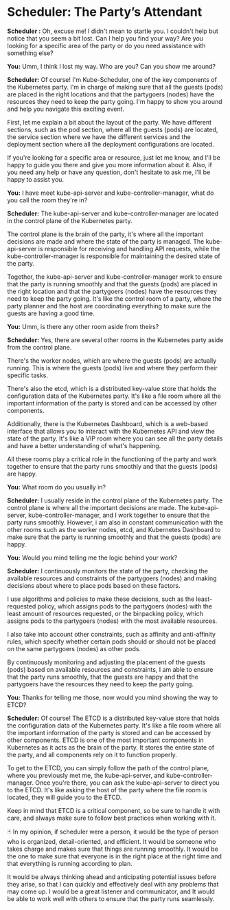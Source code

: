 # Scheduler: The Party’s Attendant

**Scheduler :** Oh, excuse me! I didn't mean to startle you. I couldn't help but notice that you seem a bit lost. Can I help you find your way? Are you looking for a specific area of the party or do you need assistance with something else?

**You:** Umm, I think I lost my way. Who are you? Can you show me around?

**Scheduler:**  Of course! I'm Kube-Scheduler, one of the key components of the Kubernetes party. I'm in charge of making sure that all the guests (pods) are placed in the right locations and that the partygoers (nodes) have the resources they need to keep the party going. I'm happy to show you around and help you navigate this exciting event.

First, let me explain a bit about the layout of the party. We have different sections, such as the pod section, where all the guests (pods) are located, the service section where we have the different services and the deployment section where all the deployment configurations are located.

If you're looking for a specific area or resource, just let me know, and I'll be happy to guide you there and give you more information about it. Also, if you need any help or have any question, don't hesitate to ask me, I'll be happy to assist you.

**You:** I have meet kube-api-server and kube-controller-manager, what do you call the room they're in?

**Scheduler:** The kube-api-server and kube-controller-manager are located in the control plane of the Kubernetes party.

The control plane is the brain of the party, it's where all the important decisions are made and where the state of the party is managed. The kube-api-server is responsible for receiving and handling API requests, while the kube-controller-manager is responsible for maintaining the desired state of the party.

Together, the kube-api-server and kube-controller-manager work to ensure that the party is running smoothly and that the guests (pods) are placed in the right location and that the partygoers (nodes) have the resources they need to keep the party going. It's like the control room of a party, where the party planner and the host are coordinating everything to make sure the guests are having a good time.

**You:** Umm, is there any other room aside from theirs?

**Scheduler:** Yes, there are several other rooms in the Kubernetes party aside from the control plane.

There's the worker nodes, which are where the guests (pods) are actually running. This is where the guests (pods) live and where they perform their specific tasks.

There's also the etcd, which is a distributed key-value store that holds the configuration data of the Kubernetes party. It's like a file room where all the important information of the party is stored and can be accessed by other components.

Additionally, there is the Kubernetes Dashboard, which is a web-based interface that allows you to interact with the Kubernetes API and view the state of the party. It's like a VIP room where you can see all the party details and have a better understanding of what's happening.

All these rooms play a critical role in the functioning of the party and work together to ensure that the party runs smoothly and that the guests (pods) are happy.

**********You:********** What room do you usually in?

**Scheduler:** I usually reside in the control plane of the Kubernetes party. The control plane is where all the important decisions are made. The kube-api-server, kube-controller-manager, and I work together to ensure that the party runs smoothly. However, i am also in constant communication with the other rooms such as the worker nodes, etcd, and Kubernetes Dashboard to make sure that the party is running smoothly and that the guests (pods) are happy.

**You:** Would you mind telling me the logic behind your work?

**Scheduler:**  I continuously monitors the state of the party, checking the available resources and constraints of the partygoers (nodes) and making decisions about where to place pods based on these factors.

I use algorithms and policies to make these decisions, such as the least-requested policy, which assigns pods to the partygoers (nodes) with the least amount of resources requested, or the binpacking policy, which assigns pods to the partygoers (nodes) with the most available resources.

I also take into account other constraints, such as affinity and anti-affinity rules, which specify whether certain pods should or should not be placed on the same partygoers (nodes) as other pods.

By continuously monitoring and adjusting the placement of the guests (pods) based on available resources and constraints, I am able to ensure that the party runs smoothly, that the guests are happy and that the partygoers have the resources they need to keep the party going.

**You:** Thanks for telling me those, now would you mind showing the way to ETCD?

**Scheduler:** Of course! The ETCD is a distributed key-value store that holds the configuration data of the Kubernetes party. It's like a file room where all the important information of the party is stored and can be accessed by other components. ETCD is one of the most important components in Kubernetes as it acts as the brain of the party. It stores the entire state of the party, and all components rely on it to function properly.

To get to the ETCD, you can simply follow the path of the control plane, where you previously met me, the kube-api-server, and kube-controller-manager. Once you're there, you can ask the kube-api-server to direct you to the ETCD. It's like asking the host of the party where the file room is located, they will guide you to the ETCD.

Keep in mind that ETCD is a critical component, so be sure to handle it with care, and always make sure to follow best practices when working with it.

<aside>
🃏 In my opinion, if scheduler were a person, it would be the type of person who is organized, detail-oriented, and efficient. It would be someone who takes charge and makes sure that things are running smoothly. It would be the one to make sure that everyone is in the right place at the right time and that everything is running according to plan.

It would be always thinking ahead and anticipating potential issues before they arise, so that I can quickly and effectively deal with any problems that may come up. I would be a great listener and communicator, and It would be able to work well with others to ensure that the party runs seamlessly.

</aside>